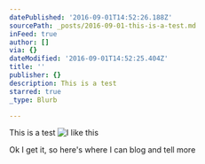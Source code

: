 ```yaml
---
datePublished: '2016-09-01T14:52:26.188Z'
sourcePath: _posts/2016-09-01-this-is-a-test.md
inFeed: true
author: []
via: {}
dateModified: '2016-09-01T14:52:25.404Z'
title: ''
publisher: {}
description: This is a test
starred: true
_type: Blurb

---
```

This is a test
![I like this](https://the-grid-user-content.s3-us-west-2.amazonaws.com/f7e92989-3318-4aba-83c9-3baacaf907c0.jpg)

Ok I get it, so here's where I can blog and tell more